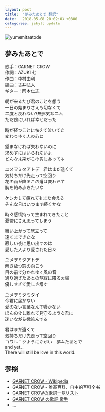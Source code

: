```yaml
---
layout: post
title:  "夢みたあとで 翻訳"
date:   2018-05-08 20:02:03 +0800
categories: jekyll update
---
```

![yumemitaatode](https://raw.githubusercontent.com/mistydew/gc/master/images/cover/single/Single_10th_%E5%A4%A2%E3%81%BF%E3%81%9F%E3%81%82%E3%81%A8%E3%81%A7.jpg)

## 夢みたあとで

歌手：GARNET CROW<br>
作詞：AZUKI 七<br>
作曲：中村由利<br>
編曲：古井弘人<br>
ギター：岡本仁志

朝が来るたび君のことを想う<br>
一日の始まりさえも切なくて<br>
二度と戻れない?無邪気な二人<br>
ただ傍にいれば幸せだった

時が経つことに怯えて泣いてた<br>
変わりゆく人の心に

望まなければ失わないのに<br>
求めずにはいられないよ<br>
どんな未来がこの先にあっても

ユメヲミタアトデ　君はまだ遠くて<br>
気持ちだけ先走って空回り<br>
花の雨が降るこの道は変わらず<br>
腕を絡め歩きたいな

ケンカして疲れてもまた会える<br>
そんな日はいつまで続くかな

時々感情持って生まれてきたこと<br>
憂鬱にさえ思ってしまう

舞い上がって旅立って<br>
遠くまできたな<br>
寂しい夜に思い出すのは<br>
愛した人より愛された日々

ユメヲミタアトデ<br>
解き放つ窓の向こう<br>
目の前で分かれゆく風の音<br>
通り過ぎたあとの静寂に降る太陽<br>
優しすぎて愛しさ増す

ユメヲミタミタイ<br>
今君に届かない<br>
愛のない言葉なんて響かない<br>
ほんの少し離れて見守るような君に<br>
迷いながら微笑んでる

君はまだ遠くて<br>
気持ちだけ先走って空回り<br>
コワレユクようにながい　夢みたあとで<br>
and yet…<br>
There will still be love in this world.

## 参照
* [GARNET CROW - Wikipedia](https://ja.wikipedia.org/wiki/GARNET_CROW)
* [GARNET CROW - 维基百科，自由的百科全书](https://zh.wikipedia.org/wiki/GARNET_CROW)
* [GARNET CROWの歌詞一覧リスト](https://www.uta-net.com/artist/344)
* [GARNET CROW の歌詞 歌手](http://www.kasi-time.com/subcat-uta-167-1.html)
* [...](https://github.com/mistydew/gc)
